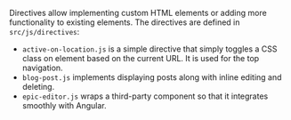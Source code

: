 Directives allow implementing custom HTML elements or adding more functionality to existing elements.
The directives are defined in `src/js/directives`:

  - `active-on-location.js` is a simple directive that simply toggles a CSS class on element
    based on the current URL. It is used for the top navigation.
  - `blog-post.js` implements displaying posts along with inline editing and deleting.
  - `epic-editor.js` wraps a third-party component so that it integrates smoothly with Angular.
